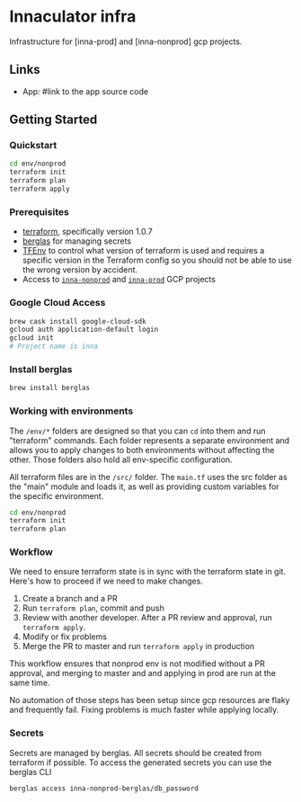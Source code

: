 # Innaculator infra

Infrastructure for [inna-prod] and [inna-nonprod] gcp projects.

## Links

- App: #link to the app source code

## Getting Started

### Quickstart

```bash
cd env/nonprod
terraform init
terraform plan
terraform apply
```

### Prerequisites

- [terraform](https://www.terraform.io), specifically version 1.0.7
- [berglas](https://github.com/GoogleCloudPlatform/berglas) for managing secrets
- [TFEnv](https://github.com/tfutils/tfenv) to control what version of terraform is used and requires a specific version in the Terraform config so you should not be able to use the wrong version by accident.
- Access to [`inna-nonprod`](https://console.cloud.google.com/home/dashboard?project=inna-nonprod) and [`inna-prod`](https://console.cloud.google.com/home/dashboard?project=inna-prod) GCP projects

### Google Cloud Access

```sh
brew cask install google-cloud-sdk
gcloud auth application-default login
gcloud init
# Project name is inna
```

### Install berglas

```bash
brew install berglas
```

### Working with environments

The `/env/*` folders are designed so that you can `cd` into them and run "terraform" commands. Each folder represents a separate environment and allows you to apply changes to both environments without affecting the other. Those folders also hold all env-specific configuration.

All terraform files are in the `/src/` folder. The `main.tf` uses the src folder as the "main" module and loads it, as well as providing custom variables for the specific environment.

```bash
cd env/nonprod
terraform init
terraform plan
```

### Workflow

We need to ensure terraform state is in sync with the terraform state in git. Here's how to proceed if we need to make changes.

1. Create a branch and a PR
2. Run `terraform plan`, commit and push
3. Review with another developer. After a PR review and approval, run `terraform apply`.
4. Modify or fix problems
5. Merge the PR to master and run `terraform apply` in production

This workflow ensures that nonprod env is not modified without a PR approval, and merging to master and and applying in prod are run at the same time.

No automation of those steps has been setup since gcp resources are flaky and frequently fail. Fixing problems is much faster while applying locally.

### Secrets

Secrets are managed by berglas. All secrets should be created from terraform if possible. To access the generated secrets you can use the berglas CLI

```bash
berglas access inna-nonprod-berglas/db_password
```
